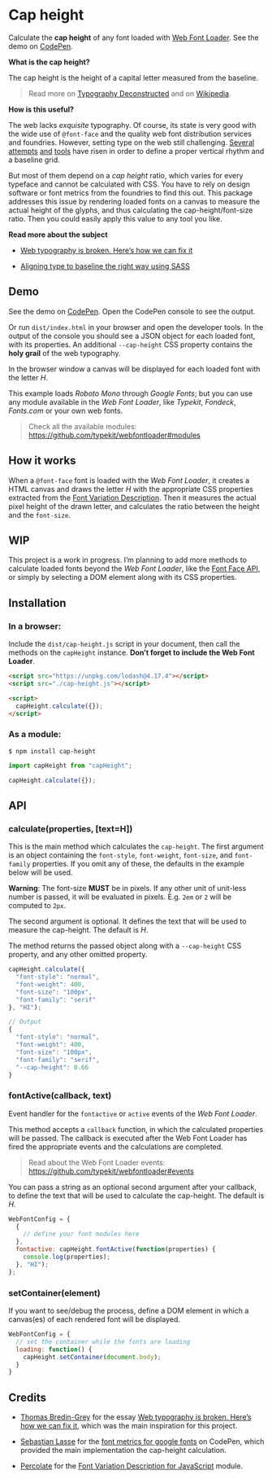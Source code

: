 # Cap height

Calculate the **cap height** of any font loaded with [Web Font Loader](https://github.com/typekit/webfontloader). See the demo on [CodePen](http://codepen.io/sebdesign/pen/EKmbGL?editors=0011).

**What is the cap height?**

The cap height is the height of a capital letter measured from the baseline.

> Read more on [Typography Deconstructed](http://www.typographydeconstructed.com/cap-height) and on [Wikipedia](https://en.wikipedia.org/wiki/Cap_height).

**How is this useful?**

The web lacks *exquisite* typography. Of course, its state is very good with the wide use of `@font-face` and the quality web font distribution services and foundries. However, setting type on the web still challenging. [Several](https://github.com/StudioThick/megatype) [attempts](http://compass-style.org/reference/compass/typography/vertical_rhythm) [and](https://gist.github.com/razwan/10662500) [tools](https://sassline.com) have risen in order to define a proper vertical rhythm and a baseline grid.

But most of them depend on a *cap height* ratio, which varies for every typeface and cannot be calculated with CSS. You have to rely on design software or font metrics from the foundries to find this out. This package addresses this issue by rendering loaded fonts on a canvas to measure the actual height of the glyphs, and thus calculating the cap-height/font-size ratio. Then you could easily apply this value to any tool you like.

**Read more about the subject**

- [Web typography is broken. Here’s how we can fix it](http://www.studiothick.com/essays/web-typography-is-broken)

- [Aligning type to baseline the right way using SASS](https://medium.com/written-in-code/aligning-type-to-baseline-the-right-way-using-sass-e258fce47a9b)

## Demo

See the demo on [CodePen](http://codepen.io/sebdesign/pen/EKmbGL?editors=0011). Open the CodePen console to see the output.

Or run `dist/index.html` in your browser and open the developer tools. In the output of the console you should see a JSON object for each loaded font, with its properties. An additional `--cap-height` CSS property contains the **holy grail** of the web typography.

In the browser window a canvas will be displayed for each loaded font with the letter *H*.

This example loads *Roboto Mono* through *Google Fonts*; but you can use any module available in the *Web Font Loader*, like *Typekit*, *Fondeck*, *Fonts.com* or your own web fonts.

> Check all the available modules: https://github.com/typekit/webfontloader#modules

## How it works

When a `@font-face` font is loaded with the *Web Font Loader*, it creates a HTML canvas and draws the letter *H* with the appropriate CSS properties extracted from the [Font Variation Description](http://typekit.github.io/fvd). Then it measures the actual pixel height of the drawn letter, and calculates the ratio between the height and the `font-size`.

## WIP

This project is a work in progress. I’m planning to add more methods to calculate loaded fonts beyond the *Web Font Loader*, like the [Font Face API](https://developer.mozilla.org/el/docs/Web/API/FontFace), or simply by selecting a DOM element along with its CSS properties.

## Installation

### In a browser:

Include the `dist/cap-height.js` script in your document, then call the methods on the `capHeight` instance. **Don’t forget to include the Web Font Loader**.

```html
<script src="https://unpkg.com/lodash@4.17.4"></script>
<script src="./cap-height.js"></script>

<script>
  capHeight.calculate({});
</script>
```

### As a module:

```shell
$ npm install cap-height
```

```js
import capHeight from "capHeight";

capHeight.calculate({});
```

## API

### calculate(properties, [text=H])

This is the main method which calculates the `cap-height`. The first argument is an object containing the `font-style`, `font-weight`, `font-size`, and `font-family` properties. If you omit any of these, the defaults in the example below will be used.

**Warning**: The font-size **MUST** be in pixels. If any other unit of unit-less number is passed, it will be evaluated in pixels. E.g. `2em` or `2` will be computed to `2px`.

The second argument is optional. It defines the text that will be used to measure the cap-height. The default is *H*.

The method returns the passed object along with a `--cap-height` CSS property, and any other omitted property.

```js
capHeight.calculate({
  "font-style": "normal",
  "font-weight": 400,
  "font-size": "100px",
  "font-family": "serif"
}, "HI");

// Output
{
  "font-style": "normal",
  "font-weight": 400,
  "font-size": "100px",
  "font-family": "serif",
  "--cap-height": 0.66
}
```

### fontActive(callback, text)

Event handler for the `fontactive` or `active` events of the *Web Font Loader*.

This method accepts a `callback` function, in which the calculated properties will be passed. The callback is executed after the Web Font Loader has fired the appropriate events and the calculations are completed.

> Read about the Web Font Loader events: https://github.com/typekit/webfontloader#events

You can pass a string as an optional second argument after your callback, to define the text that will be used to calculate the cap-height. The default is *H*.

```js
WebFontConfig = {
  {
    // define your font modules here
  },
  fontactive: capHeight.fontActive(function(properties) {
    console.log(properties);
  }, "HI");
};
```

### setContainer(element)

If you want to see/debug the process, define a DOM element in which a canvas(es) of each rendered font will be displayed.

```js
WebFontConfig = {
  // set the container while the fonts are loading
  loading: function() {
    capHeight.setContainer(document.body);
  }
}
```

## Credits

- [Thomas Bredin-Grey](https://github.com/tbredin) for the essay [Web typography is broken. Here’s how we can fix it](http://www.studiothick.com/essays/web-typography-is-broken/), which was the main inspiration for this project.

- [Sebastian Lasse](https://github.com/sebilasse) for the [font metrics for google fonts](http://codepen.io/sebilasse/pen/gPBQqm?editors=1010) on CodePen, which provided the main implementation the cap-height calculation.

- [Percolate](https://github.com/percolate) for the [Font Variation Description for JavaScript](https://github.com/percolate/fvd) module.
